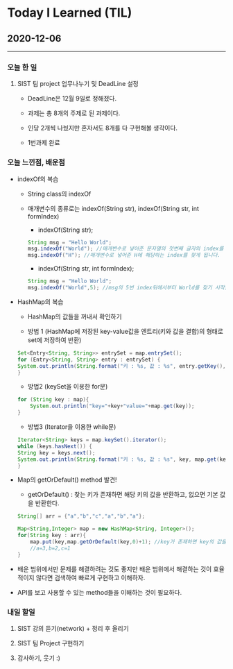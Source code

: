 Today I Learned (TIL)
===

## 2020-12-06

---

### 오늘 한 일



1. SIST 팀 project 업무나누기 및 DeadLine 설정

    * DeadLine은 12월 9일로 정해졌다.

    * 과제는 총 8개의 주제로 된 과제이다.

    * 인당 2개씩 나눴지만 혼자서도 8개를 다 구현해볼 생각이다.

    * 1번과제 완료


### 오늘 느낀점, 배운점

* indexOf의 복습

    * String class의 indexOf

    * 매개변수의 종류로는 indexOf(String str), indexOf(String str, int formIndex)

        * indexOf(String str);
        ```java
        String msg = "Hello World";
        msg.indexOf("World"); //매개변수로 넣어준 문자열의 첫번째 글자의 index를 찾게 됩니다.
        msg.indexOf("H"); //매개변수로 넣어준 H에 해당하는 index를 찾게 됩니다.
        ```

        * indexOf(String str, int formIndex);
        ```java
        String msg = "Hello World";
        msg.indexOf("World",5); //msg의 5번 index뒤에서부터 World를 찾기 시작합니다. 
        ```

* HashMap의 복습

    * HashMap의 값들을 꺼내서 확인하기

    * 방법 1 (HashMap에 저장된 key-value값을 엔트리(키와 값을 결합)의 형태로 set에 저장하여 반환)

    ```java
    Set<Entry<String, String>> entrySet = map.entrySet();
    for (Entry<String, String> entry : entrySet) {
    System.out.println(String.format("키 : %s, 값 : %s", entry.getKey(), entry.getValue()));
    }
    ```

    * 방법2 (keySet을 이용한 for문)
    ```java
    for (String key : map){
        System.out.println("key="+key+"value="+map.get(key));
    }
    ```

    * 방법3 (Iterator을 이용한 while문)
    ```java
    Iterator<String> keys = map.keySet().iterator();
    while (keys.hasNext()) {
    String key = keys.next();
    System.out.println(String.format("키 : %s, 값 : %s", key, map.get(key)));
    }
    ```

* Map의 getOrDefault() method 발견!

    * getOrDefault() : 찾는 키가 존재하면 해당 키의 값을 반환하고, 없으면 기본 값을 반환한다.

    ```java
    String[] arr = {"a","b","c","a","b","a"};

    Map<String,Integer> map = new HashMap<String, Integer>();
    for(String key : arr){
        map.put(key,map.getOrDefault(key,0)+1); //key가 존재하면 key의 값을 반환 없으면 0을 반환
        //a=3,b=2,c=1
    }
    ```

* 배운 범위에서만 문제를 해결하려는 것도 좋지만 배운 범위에서 해결하는 것이 효율적이지 않다면 검색하여 빠르게 구현하고 이해하자.

* API를 보고 사용할 수 있는 method들을 이해하는 것이 필요하다.

### 내일 할일 

1. SIST 강의 듣기(network) + 정리 후 올리기

2. SIST 팀 Project 구현하기

3. 감사하기, 웃기 :)